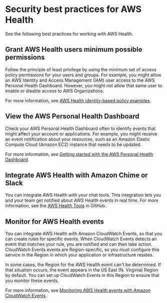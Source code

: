 # Security best practices for AWS Health<a name="security-best-practices"></a>

See the following best practices for working with AWS Health\.

## Grant AWS Health users minimum possible permissions<a name="minimum-permissions"></a>

Follow the principle of least privilege by using the minimum set of access policy permissions for your users and groups\. For example, you might allow an AWS Identity and Access Management \(IAM\) user access to the AWS Personal Health Dashboard\. However, you might not allow that same user to enable or disable access to AWS Organizations\.

For more information, see [AWS Health identity\-based policy examples](security_iam_id-based-policy-examples.md)\.

## View the AWS Personal Health Dashboard<a name="view-health-events"></a>

Check your AWS Personal Health Dashboard often to identify events that might affect your account or applications\. For example, you might receive an event notification about your resources, such as an Amazon Elastic Compute Cloud \(Amazon EC2\) instance that needs to be updated\. 

For more information, see [Getting started with the AWS Personal Health Dashboard](getting-started-phd.md)\.

## Integrate AWS Health with Amazon Chime or Slack<a name="slack-chime-integration"></a>

You can integrate AWS Health with your chat tools\. This integration lets you and your team get notified about AWS Health events in real time\. For more information, see the [AWS Health Tools](https://github.com/aws/aws-health-tools) in GitHub\.

## Monitor for AWS Health events<a name="set-up-monitoring"></a>

You can integrate AWS Health with Amazon CloudWatch Events, so that you can create rules for specific events\. When CloudWatch Events detects an event that matches your rule, you are notified and can then take action\. CloudWatch Events events are Region\-specific, so you must configure this service in the Region in which your application or infrastructure resides\.

In some cases, the Region for the AWS Health event can't be determined\. If that situation occurs, the event appears in the US East \(N\. Virginia\) Region by default\. You can set up CloudWatch Events in this Region to ensure that you monitor these events\. 

For more information, see [Monitoring AWS Health events with Amazon CloudWatch Events](cloudwatch-events-health.md)\.